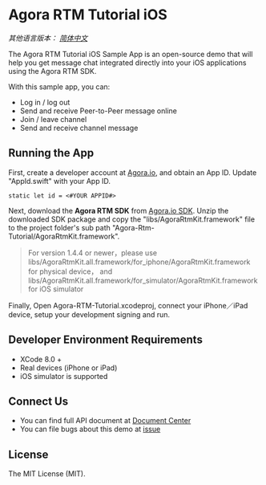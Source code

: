 # Agora RTM Tutorial iOS

*其他语言版本： [简体中文](README.zh.md)*

The Agora RTM Tutorial iOS Sample App is an open-source demo that will help you get message chat integrated directly into your iOS applications using the Agora RTM SDK.

With this sample app, you can:

- Log in / log out
- Send and receive Peer-to-Peer message online
- Join / leave channel
- Send and receive channel message

## Running the App
First, create a developer account at [Agora.io](https://dashboard.agora.io/signin/), and obtain an App ID. Update "AppId.swift" with your App ID.

```
static let id = <#YOUR APPID#>
```

Next, download the **Agora RTM SDK** from [Agora.io SDK](https://www.agora.io/en/download/). Unzip the downloaded SDK package and copy the "libs/AgoraRtmKit.framework" file to the project folder's sub path "Agora-Rtm-Tutorial/AgoraRtmKit.framework".
> For version 1.4.4 or newer，please use libs/AgoraRtmKit.all.framework/for_iphone/AgoraRtmKit.framework for physical device， and libs/AgoraRtmKit.all.framework/for_simulator/AgoraRtmKit.framework for iOS simulator

Finally, Open Agora-RTM-Tutorial.xcodeproj, connect your iPhone／iPad device, setup your development signing and run.

## Developer Environment Requirements
* XCode 8.0 +
* Real devices (iPhone or iPad)
* iOS simulator is supported

## Connect Us

- You can find full API document at [Document Center](https://docs.agora.io/en/)
- You can file bugs about this demo at [issue](https://github.com/AgoraIO/RTM/issues)

## License

The MIT License (MIT).
